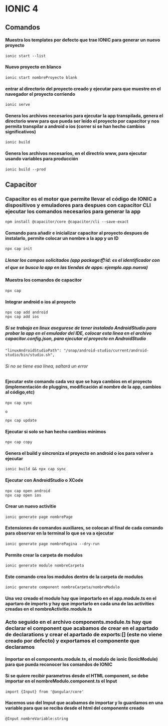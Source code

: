 # IONIC 4

## Comandos

#### Muestra los templates por defecto que trae IONIC para generar un nuevo proyecto

```
ionic start --list
```

#### Nuevo proyecto en blanco

```
ionic start nombreProyecto blank
```

#### entrar al directorio del proyecto creado y ejecutar para que muestre en el navegador el proyecto corriendo

```
ionic serve
```

#### Genera los archivos necesarios para ejecutar la app transpilada, genera el directorio www para que pueda ser leído el proyecto por capacitor y nos permita transpilar a android o ios (correr si se han hecho cambios significativos)

```
ionic build
```

#### Genera los archivos necesarios, en el directrio www, para ejecutar usando variables para producción

```
ionic build --prod
```

## Capacitor

### Capacitor es el motor que permite llevar el código de IONIC a dispositivos y emuladores para despues con capacitor CLI ejecutar los comandos necesarios para generar la app

```
npm install @capacitor/core @capacitor/cli --save-exact
```

#### Comando para añadir e inicializar capacitor al proyecto despues de instalarlo, permite colocar un nombre a la app y un ID

```
npx cap init
```

##### Llenar los campos solicitados (app package📦 id: es el identificador con el que se busca la app en las tiendas de apps: ejemplo.app.nueva)

#### Muestra los comandos de capacitor

```
npx cap
```

#### Integrar android o ios al proyecto

```
npx cap add android
npx cap add ios
```

##### Si se trabaja en linux asegurese de tener instalado AndroidStudio para probar la app en el emulador del IDE, colocar esta linea en el archivo capacitor.config.json, para ejecutar el proyecto en AndroidStudio

```
"linuxAndroidStudioPath": "/snap/android-studio/current/android-studio/bin/studio.sh",
```

###### Si no se tiene esa línea, saltará un error

#### Ejecutar este comando cada vez que se haya cambios en el proyecto (implementación de pluggins, modificación al nombre de la app, cambios al código,etc)

```
npx cap sync

o

npx cap update
```

#### Ejecutar si solo se han hecho cambios mínimos

```
npx cap copy
```

#### Genera el build y sincroniza el proyecto en android o ios para volver a ejecutar

```
ionic build && npx cap sync
```

#### Ejecutar con AndroidStudio o XCode

```
npx cap open android
npx cap open ios
```

#### Crear un nuevo activitie

```
ionic generate page nombrePage
```

#### Extensiones de comandos auxiliares, se colocan al final de cada comando para observar en la terminal lo que se va a ejecutar

```
ionic generate page nombrePagina --dry-run
```

#### Permite crear la carpeta de modulos

```
ionic generate module nombreCarpeta
```

#### Este comando crea los modulos dentro de la carpeta de modulos

```
ionic generate component nombreCarpeta/nombreModulo
```

#### Una vez creado el modulo hay que importarlo en el app.module.ts en el apartaro de imports y hay que importarlo en cada una de las activities creadas en el nombreActivitie.module.ts

### Acto seguido en el archivo components.module.ts hay que declarar el component que acabamos de crear en el apartado de declarations y crear el apartado de exports:[] (este no viene creado por defecto) y exportamos el componente que declaramos

#### Importar en el components.module.ts, el modulo de ionic (IonicModule) para que pueda reconocer los comandos de IONIC

#### Si se quiere recibir parametros desde el HTML component, se debe importar en el nombreModulo.component.ts el Input

```
import {Input} from '@angular/core'
```

#### Hacemos uso del Imput que acabamos de importar y lo guardamos en una variable para que se reciba desde el html del componente creado

```
@Input nombreVariable:string
```
